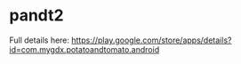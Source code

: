 # pandt2

Full details here:
https://play.google.com/store/apps/details?id=com.mygdx.potatoandtomato.android 
